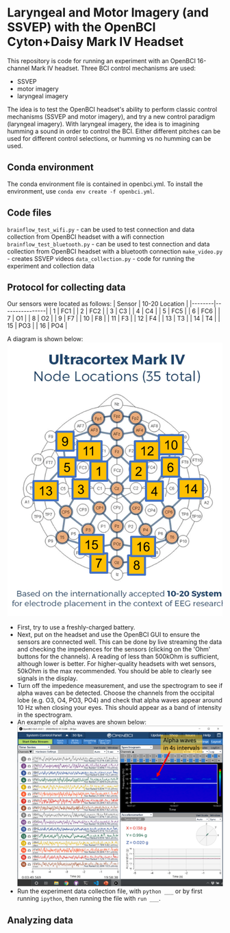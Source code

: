 # Laryngeal and Motor Imagery (and SSVEP) with the OpenBCI Cyton+Daisy Mark IV Headset
This repository is code for running an experiment with an OpenBCI 16-channel Mark IV headset. Three BCI control mechanisms are used:
- SSVEP
- motor imagery
- laryngeal imagery

The idea is to test the OpenBCI headset's ability to perform classic control mechanisms (SSVEP and motor imagery), and try a new control paradigm (laryngeal imagery). With laryngeal imagery, the idea is to imagining humming a sound in order to control the BCI. Either different pitches can be used for different control selections, or humming vs no humming can be used.

## Conda environment
The conda environment file is contained in openbci.yml. To install the environment, use `conda env create -f openbci.yml`.

## Code files
`brainflow_test_wifi.py` - can be used to test connection and data collection from OpenBCI headset with a wifi connection
`brainflow_test_bluetooth.py` - can be used to test connection and data collection from OpenBCI headset with a bluetooth connection
`make_video.py` - creates SSVEP videos
`data_collection.py` - code for running the experiment and collection data

## Protocol for collecting data

Our sensors were located as follows:
| Sensor | 10-20 Location |
|--------|----------------|
| 1      | FC1            |
| 2      | FC2            |
| 3      | C3             |
| 4      | C4             |
| 5      | FC5            |
| 6      | FC6            |
| 7      | O1             |
| 8      | O2             |
| 9      | F7             |
| 10     | F8             |
| 11     | F3             |
| 12     | F4             |
| 13     | T3             |
| 14     | T4             |
| 15     | PO3            |
| 16     | PO4            |


A diagram is shown below:
![sensor diagram](media/sensor_diagram.png)

- First, try to use a freshly-charged battery.
- Next, put on the headset and use the OpenBCI GUI to ensure the sensors are connected well. This can be done by live streaming the data and checking the impedences for the sensors (clicking on the 'Ohm' buttons for the channels). A reading of less than 500kOhm is sufficient, although lower is better. For higher-quality headsets with wet sensors, 50kOhm is the max recommended. You should be able to clearly see signals in the display.
- Turn off the impedence measurement, and use the spectrogram to see if alpha waves can be detected. Choose the channels from the occipital lobe (e.g. O3, O4, PO3, PO4) and check that alpha waves appear around 10 Hz when closing your eyes. This should appear as a band of intensity in the spectrogram.
- An example of alpha waves are shown below:
![alpha waves](media/alpha_waves.png)
- Run the experiment data collection file, with `python ___` or by first running `ipython`, then running the file with `run ___`.

## Analyzing data
